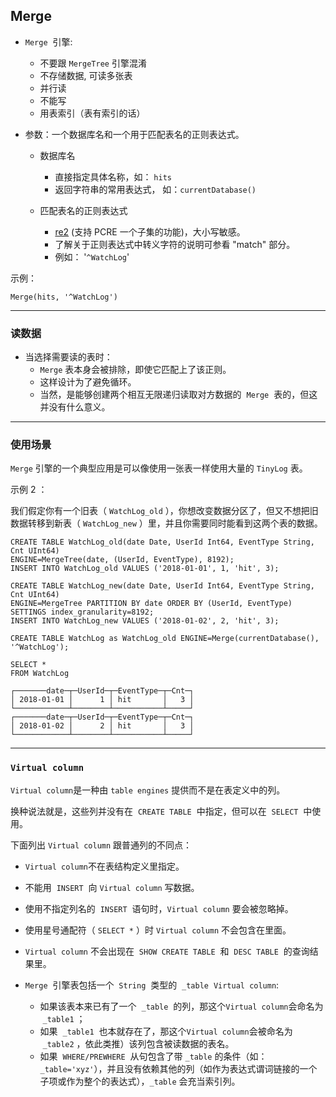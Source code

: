 ## Merge

- `Merge`  引擎: 
  - 不要跟 `MergeTree` 引擎混淆
  - 不存储数据, 可读多张表
  - 并行读
  - 不能写
  - 用表索引（表有索引的话）

- 参数：一个数据库名和一个用于匹配表名的正则表达式。
  - 数据库名
    - 直接指定具体名称，如： `hits`
    - 返回字符串的常用表达式， 如：`currentDatabase()`
  
  - 匹配表名的正则表达式
    - [re2](https://github.com/google/re2) (支持 PCRE 一个子集的功能)，大小写敏感。
    - 了解关于正则表达式中转义字符的说明可参看 "match" 部分。
    - 例如： '`^WatchLog`'

示例：

```
Merge(hits, '^WatchLog')
```

---

### 读数据
- 当选择需要读的表时： 
  - `Merge` 表本身会被排除，即使它匹配上了该正则。
  - 这样设计为了避免循环。 
  - 当然，是能够创建两个相互无限递归读取对方数据的  `Merge`  表的，但这并没有什么意义。

---

### 使用场景
`Merge` 引擎的一个典型应用是可以像使用一张表一样使用大量的 `TinyLog` 表。

示例 2 ：

我们假定你有一个旧表（ `WatchLog_old` ），你想改变数据分区了，但又不想把旧数据转移到新表（ `WatchLog_new` ）里，并且你需要同时能看到这两个表的数据。

```clickhouse
CREATE TABLE WatchLog_old(date Date, UserId Int64, EventType String, Cnt UInt64)
ENGINE=MergeTree(date, (UserId, EventType), 8192);
INSERT INTO WatchLog_old VALUES ('2018-01-01', 1, 'hit', 3);

CREATE TABLE WatchLog_new(date Date, UserId Int64, EventType String, Cnt UInt64)
ENGINE=MergeTree PARTITION BY date ORDER BY (UserId, EventType) SETTINGS index_granularity=8192;
INSERT INTO WatchLog_new VALUES ('2018-01-02', 2, 'hit', 3);

CREATE TABLE WatchLog as WatchLog_old ENGINE=Merge(currentDatabase(), '^WatchLog');

SELECT *
FROM WatchLog
```

```log
┌───────date─┬─UserId─┬─EventType─┬─Cnt─┐
│ 2018-01-01 │      1 │ hit       │   3 │
└────────────┴────────┴───────────┴─────┘
┌───────date─┬─UserId─┬─EventType─┬─Cnt─┐
│ 2018-01-02 │      2 │ hit       │   3 │
└────────────┴────────┴───────────┴─────┘
```

---

### `Virtual column`

`Virtual column`是一种由 `table engines` 提供而不是在表定义中的列。

换种说法就是，这些列并没有在  `CREATE TABLE`  中指定，但可以在  `SELECT`  中使用。

下面列出 `Virtual column` 跟普通列的不同点：

- `Virtual column`不在表结构定义里指定。
- 不能用  `INSERT`  向 `Virtual column` 写数据。
- 使用不指定列名的  `INSERT`  语句时，`Virtual column` 要会被忽略掉。
- 使用星号通配符（ `SELECT *` ）时 `Virtual column` 不会包含在里面。
- `Virtual column` 不会出现在  `SHOW CREATE TABLE`  和  `DESC TABLE`  的查询结果里。


- `Merge`  引擎表包括一个  `String`  类型的  `_table`  `Virtual column`:  
  - 如果该表本来已有了一个  `_table`  的列，那这个`Virtual column`会命名为  `_table1` ；
  - 如果  `_table1`  也本就存在了，那这个`Virtual column`会被命名为  `_table2` ，依此类推）该列包含被读数据的表名。
  - 如果  `WHERE/PREWHERE`  从句包含了带 `_table` 的条件（如： `_table='xyz'`），并且没有依赖其他的列（如作为表达式谓词链接的一个子项或作为整个的表达式），`_table` 会充当索引列。
